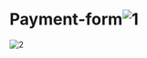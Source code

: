# Payment-form![1](https://user-images.githubusercontent.com/107377854/177576342-f0460021-df25-4571-8d67-12b590726566.PNG)
![2](https://user-images.githubusercontent.com/107377854/177576626-7dc9a27c-382b-48a4-89f6-ea8324d63f92.PNG)
